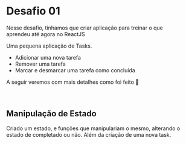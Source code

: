 # Desafio 01

Nesse desafio, tinhamos que criar aplicação para treinar o que aprendeu até agora no ReactJS

Uma pequena aplicação de Tasks. 

- Adicionar uma nova tarefa
- Remover uma tarefa
- Marcar e desmarcar uma tarefa como concluída

A seguir veremos com mais detalhes como foi feito 🚀
<br>
<br>
<br>

## Manipulação de Estado 

Criado um estado, e funções que manipulariam o mesmo, alterando o estado de completado ou não.
Além da criação de uma nova task. 

